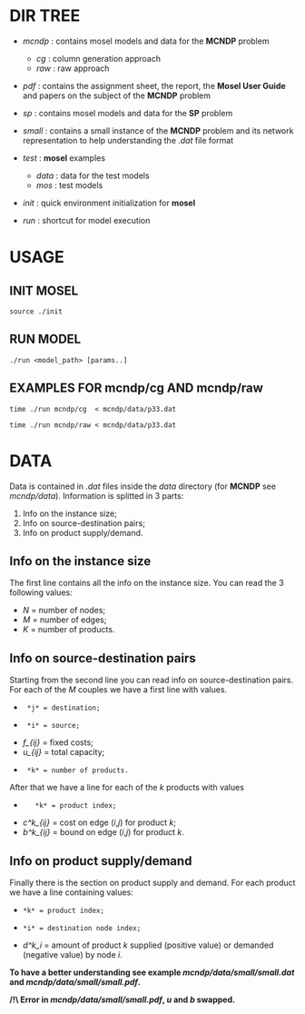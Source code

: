 # DIR TREE

- *mcndp* : contains mosel models and data for the __MCNDP__ problem

	- *cg*  : column generation approach
	- *raw* : raw approach

- *pdf*   : contains the assignment sheet, the report, the __Mosel User Guide__ and papers on the subject of the  __MCNDP__ problem

- *sp*    : contains mosel models and data for the __SP__ problem

- *small* : contains a small instance of the __MCNDP__ problem and its network representation to help understanding the *.dat* file format

- *test*  : __mosel__ examples

	- *data* : data for the test models
	- *mos*  : test models

- *init*  : quick environment initialization for __mosel__
- *run* : shortcut for model execution


# USAGE

## INIT MOSEL

	source ./init


## RUN MODEL

	./run <model_path> [params..]


## EXAMPLES FOR mcndp/cg AND mcndp/raw

	time ./run mcndp/cg  < mcndp/data/p33.dat

	time ./run mcndp/raw < mcndp/data/p33.dat



# DATA

Data is contained in *.dat* files inside the *data* directory (for __MCNDP__ see *mcndp/data*).
Information is splitted in 3 parts:

1. Info on the instance size;
2. Info on source-destination pairs;
3. Info on product supply/demand.


## Info on the instance size

The first line contains all the info on the instance size. 
You can read the 3 following values:

- *N* = number of nodes;
- *M* = number of edges;
- *K* = number of products.


## Info on source-destination pairs

Starting from the second line you can read info on source-destination pairs. 
For each of the *M* couples we have a first line with values.

-      *j* = destination;
-      *i* = source;
- *f_{ij}* = fixed costs;
- *u_{ij}* = total capacity;
-      *k* = number of products. 

After that we have a line for each of the *k* products with values

-        *k* = product index; 
- *c^k_{ij}* = cost on edge (*i*,*j*) for product *k*;
- *b^k_{ij}* = bound on edge (*i*,*j*) for product *k*.


## Info on product supply/demand

Finally there is the section on product supply and demand. 
For each product we have a line containing values:

-     *k* = product index;
-     *i* = destination node index;
- *d^k_i* = amount of product *k* supplied (positive value) or demanded (negative value) by node *i*.


__To have a better understanding see example *mcndp/data/small/small.dat* and *mcndp/data/small/small.pdf*.__

__/!\ Error in *mcndp/data/small/small.pdf*, *u* and *b* swapped.__ 

